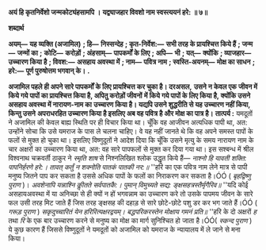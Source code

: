 **अयं हि कृतनिर्वेशो जन्मकोट्यंहसामपि ।** **यद्व्याजहार विवशो नाम स्वस्त्ययनं हरे: ॥ ७॥** 

**शब्दार्थ** 

**अयम्—** **यह व्यक्ति (अजामिल)** **; हि—** **निस्सन्देह** **; कृत-निर्वेश:—** **सभी तरह के प्रायश्चित्त किये हैं** **; जन्म—** **जन्मों का** **;** **कोटि—** **करोड़ों** **; अंहसाम्—** **पापकर्मों के लिए** **; अपि—** **भी** **; यत्—** **क्योंकि** **; व्याजहार—** **उच्चारण किया है** **; विवश:—** **असहाय अवस्था में** **; नाम—** **पवित्र नाम** **; स्वस्ति-अयनम्—** **मोक्ष का साधन** **; हरे:—** **पूर्ण पुरुषोत्तम भगवान् के।** **.** 

**अजामिल पहले ही अपने सारे पापकर्मों के लिए प्रायश्चित्त कर चुका है। दरअसल,** **उसने न केवल एक जीवन में किये गये पापों का प्रायश्चित्त किया है, अपितु करोड़ों जीवनों** **में किये गये पापों के लिए किया है, क्योंकि उसने असहाय अवस्था में नारायण-नाम का** **उच्चारण किया है। यद्यपि उसने शुद्धरीति से यह उच्चारण नहीं किया, किन्तु उसने** **अपराधरहित उच्चारण किया है इसलिए अब वह पवित्र है और मोक्ष का पात्र है।** **तात्पर्य :** यमदूतों ने अजामिल की केवल बाह्य स्थिति पर ही विचार किया था। चूँकि वह आजीवन अत्यधिक पापी था, अत: उन्होंने सोचा कि उसे यमराज के पास ले चलना चाहिए। वे यह नहीं जानते थे कि वह अपने समस्त पापों के फलों से मुक्त हो चुका था। इसलिए विष्णुदूतों ने आदेश दिया कि चूँकि उसने मृत्यु के समय नारायण नाम के चार अक्षरों का उच्चारण किया था, अत: वह सारे पापफलों से मुक्त कर दिया गया था। इस सश्बन्ध में श्रील विश्वनाथ चक्रवर्ती ठाकुर ने *स्मृति शाष* से निश्नलिखित श्लोक उद्धृत किये हैं— *नाश्नो हि यावती शक्ति: पापनिर्हरणे हरे:।* *तावत् कर्तुं न शक्नोति पातकं पातकी नर:॥* ''हरि का एक पवित्र नाम लेने मात्र से पापी मनुष्य जितने पाप कर सकता है उससे अधिक पापों के फलों का निराकरण कर सकता है।ÓÓ ( *बृहद्विष्णु पुराण* )। *अवशेनापि यन्नाश्नि कीॢतते सर्वपातकै:।* *पुमान् विमुच्यते सद्य: ङ्क्षसहत्रस्तैर्मृगैरिव॥* ''यदि कोई असहायअवस्था में या अनिच्छा से ही क्यों न हों भगवन्नाम का उच्चारण करे तो उसके पापमय जीवन के सारे फल उसी तरह मिट जाते हैं जिस तरह ङ्क्षसह की दहाड़ से सारे छोटे-छोटे पशु डर कर भग जाते हैं।ÓÓ ( *गरूड़ पुराण* ) *सकृदुच्चारितं येन हरिरित्यक्षरद्वयम्।* *बद्धपरिकरस्तेन मोक्षाय गमनं प्रति॥* ''हरि के दो अक्षरों *ह* तथा *रि* के एक बार उच्चारण करने से मनुष्य का मोक्ष का मार्ग सुनिश्चित हो जाता है।ÓÓ( *स्कन्द पुराण* ) ये कुछ कारण हैं जिससे विष्णुदूतों ने यमदूतों को अजामिल को यमराज के न्यायालय में ले जाने से मना किया।  